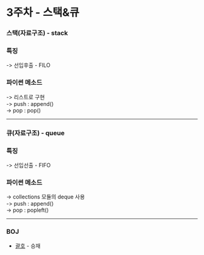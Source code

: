 # 3주차 - 스택&큐

### 스택(자료구조) - stack

### 특징
-> 선입후출 - FILO
<br>

### 파이썬 메소드
-> 리스트로 구현
<br>
-> push : append()
<br>
-> pop  : pop()

---


### 큐(자료구조) - queue

### 특징
-> 선입선출 - FIFO


### 파이썬 메소드
-> collections 모듈의 deque 사용
<br>
-> push : append()
<br>
-> pop  : popleft()


---

### BOJ

- [괄호](https://www.acmicpc.net/problem/9012) - 승재





